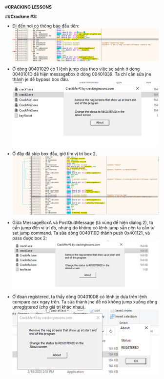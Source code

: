 #**CRACKING LESSONS**

##**Crackme #3:**

- Đi đến nơi có thông báo đầu tiên:
![](Images/Crackme_3_1.png)

- Ở dòng 00401029 có 1 lệnh jump dựa theo việc so sánh ở dòng 0040101D để hiện messagebox ở dòng 00401039.
Ta chỉ cần sửa jne thành je để bypass box đầu.
![](Images/Crackme_3_2.png)

- Ở đây đã skip box đầu, giờ tìm vị trí box 2.
![](Images/Crackme_3_3.png)

- Giữa MessageBoxA và PostQuitMessage (là vùng để hiện dialog 2), ta cần jump đến vị trí đó, nhưng do không có lệnh jump sẵn nên ta cần tự set jump command. Ta sửa dòng 0040110D thành push 0x401121, và pass được box 2:
![](Images/Crackme_3_4.png)

- Ở đoạn registered, ta thấy dòng 004010D8 có lệnh je dựa trên lệnh compare eax ngay trên. Ta sửa thành jne để nó không jump xuống dòng unregistered (cho giá trị khác nhau).
![](Images/Crackme_3_5.png)